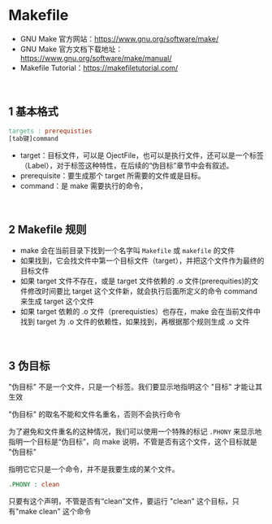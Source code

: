 &emsp;
# Makefile

- GNU Make 官方网站：https://www.gnu.org/software/make/        
- GNU Make 官方文档下载地址：https://www.gnu.org/software/make/manual/
- Makefile Tutorial：https://makefiletutorial.com/

&emsp;
## 1 基本格式
```makefile
targets : prerequisties
[tab键]command
```
- target：目标文件，可以是 OjectFile，也可以是执行文件，还可以是一个标签（Label），对于标签这种特性，在后续的“伪目标”章节中会有叙述。
- prerequisite：要生成那个 target 所需要的文件或是目标。
- command：是 make 需要执行的命令，


&emsp;
## 2 Makefile 规则
- make 会在当前目录下找到一个名字叫 `Makefile` 或 `makefile` 的文件
- 如果找到，它会找文件中第一个目标文件（target），并把这个文件作为最终的目标文件
- 如果 target 文件不存在，或是 target 文件依赖的 .o 文件(prerequities)的文件修改时间要比 target 这个文件新，就会执行后面所定义的命令 command 来生成 target 这个文件      
- 如果 target 依赖的 .o 文件（prerequisties）也存在，make 会在当前文件中找到 target 为 .o 文件的依赖性，如果找到，再根据那个规则生成 .o 文件

&emsp;
## 3 伪目标
"伪目标" 不是一个文件，只是一个标签。我们要显示地指明这个 "目标" 才能让其生效

"伪目标" 的取名不能和文件名重名，否则不会执行命令

为了避免和文件重名的这种情况，我们可以使用一个特殊的标记 `.PHONY` 来显示地指明一个目标是“伪目标”，向 make 说明，不管是否有这个文件，这个目标就是 "伪目标"

指明它它只是一个命令，并不是我要生成的某个文件。

```makefile
.PHONY : clean
```

只要有这个声明，不管是否有“clean”文件，要运行 "clean" 这个目标，只有"make clean" 这个命令
